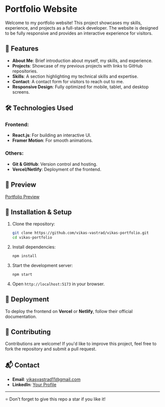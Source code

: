 # Portfolio Website

Welcome to my portfolio website! This project showcases my skills, experience, and projects as a full-stack developer. The website is designed to be fully responsive and provides an interactive experience for visitors.

## 🚀 Features

- **About Me**: Brief introduction about myself, my skills, and experience.
- **Projects**: Showcase of my previous projects with links to GitHub repositories.
- **Skills**: A section highlighting my technical skills and expertise.
- **Contact**: A contact form for visitors to reach out to me.
- **Responsive Design**: Fully optimized for mobile, tablet, and desktop screens.

## 🛠️ Technologies Used

### Frontend:
- **React.js**: For building an interactive UI.
- **Framer Motion**: For smooth animations.

### Others:
- **Git & GitHub**: Version control and hosting.
- **Vercel/Netlify**: Deployment of the frontend.

## 📸 Preview

[Portfolio Preview](https://drive.google.com/file/d/1rcBc80pRsIcxdSMXURfN7Mjg2xDwPhyN/view?usp=sharing)

## 🔧 Installation & Setup

1. Clone the repository:
   ```bash
   git clone https://github.com/vikas-vastrad/vikas-portfolio.git
   cd vikas-portfolio
   ```
2. Install dependencies:
   ```bash
   npm install
   ```
3. Start the development server:
   ```bash
   npm start
   ```
4. Open `http://localhost:5173` in your browser.

## 🚀 Deployment

To deploy the frontend on **Vercel** or **Netlify**, follow their official documentation.

## 🤝 Contributing

Contributions are welcome! If you'd like to improve this project, feel free to fork the repository and submit a pull request.

## 📬 Contact

- **Email**: vikasvastrad11@gmail.com
- **LinkedIn**: [Your Profile](https://www.linkedin.com/in/vikas-vastrad-dev)

---

⭐ Don't forget to give this repo a star if you like it!
